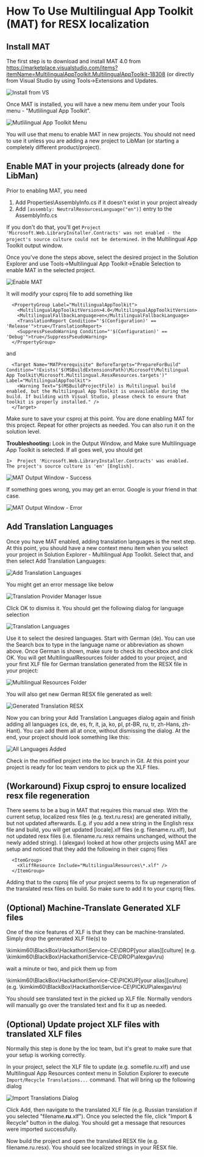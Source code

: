 # How To Use Multilingual App Toolkit (MAT) for RESX localization

## Install MAT

The first step is to download and install MAT 4.0 from https://marketplace.visualstudio.com/items?itemName=MultilingualAppToolkit.MultilingualAppToolkit-18308 (or directly from Visual Studio by using Tools->Extensions and Updates.

![Install from VS](./images/InstallMATFromVS.png)

Once MAT is installed, you will have a new menu item under your Tools menu - "Mutlilingual App Toolkit". 

![Mutlilingual App Toolkit Menu](./images/ToolsMATMenuItem.png)

You will use that menu to enable MAT in new projects. You should not need to use it unless you are adding a new project to LibMan (or starting a completely different product/project). 

## Enable MAT in your projects (already done for LibMan)

Prior to enabling MAT, you need 

1. Add Properties\AssemblyInfo.cs if it doesn't exist in your project already
2. Add ```[assembly: NeutralResourcesLanguage("en")]``` entry to the AssemblyInfo.cs

If you don't do that, you'll get ```Project 'Microsoft.Web.LibraryInstaller.Contracts' was not enabled - the project's source culture could not be determined.``` in the Multilingual App Toolkit output window.

Once you've done the steps above, select the desired project in the Solution Explorer and use Tools->Multilingual App Toolkit->Enable Selection to enable MAT in the selected project. 

![Enable MAT](./images/EnableMAT.png)

It will modify your csproj file to add something like
```
  <PropertyGroup Label="MultilingualAppToolkit">
    <MultilingualAppToolkitVersion>4.0</MultilingualAppToolkitVersion>
    <MultilingualFallbackLanguage>en</MultilingualFallbackLanguage>
    <TranslationReport Condition="'$(Configuration)' == 'Release'">true</TranslationReport>
    <SuppressPseudoWarning Condition="'$(Configuration)' == 'Debug'">true</SuppressPseudoWarning>
  </PropertyGroup>
```

and

```
  <Target Name="MATPrerequisite" BeforeTargets="PrepareForBuild" Condition="!Exists('$(MSBuildExtensionsPath)\Microsoft\Multilingual App Toolkit\Microsoft.Multilingual.ResxResources.targets')" Label="MultilingualAppToolkit">
    <Warning Text="$(MSBuildProjectFile) is Multilingual build enabled, but the Multilingual App Toolkit is unavailable during the build. If building with Visual Studio, please check to ensure that toolkit is properly installed." />
  </Target>
```

Make sure to save your csproj at this point. You are done enabling MAT for this project. Repeat for other projects as needed. You can also run it on the solution level.

**Troubleshooting:** Look in the Output Window, and Make sure Multilinguage App Toolkit is selected. If all goes well, you should get 

```
1>  Project 'Microsoft.Web.LibraryInstaller.Contracts' was enabled.  The project's source culture is 'en' [English]. 
```

![MAT Output Window - Success](./images/MATSuccess.png)

If something goes wrong, you may get an error. Google is your friend in that case.

![MAT Output Window - Error](./images/MATError.png)

## Add Translation Languages

Once you have MAT enabled, adding translation languages is the next step. At this point, you should have a new context menu item when you select your project in Solution Explorer - Multilingual App Toolkit. Select that, and then select Add Translation Languages:

![Add Translation Languages](./images/AddTranslationLanguages.png)

You might get an error message like below

![Translation Provider Manager Issue](./images/TranslationProviderManagerIssue.png)

Click OK to dismiss it. You should get the following dialog for language selection

![Translation Languages](./images/TranslationLanguagesDialog.png)

Use it to select the desired languages. Start with German (de). You can use the Search box to type in the language name or abbreviation as shown above. Once German is shown, make sure to check its checkbox and click OK. You will get MultilingualResources folder added to your project, and your first XLF file for German translation generated from the RESX file in your project:

![Multilingual Resources Folder](./images/MultilingualResourcesFolder.png)

You will also get new German RESX file generated as well:

![Generated Translation RESX](./images/GeneratedTranslationResx.png)

Now you can bring your Add Translation Languages dialog again and finish adding all languages (cs, de, es, fr, it, ja, ko, pl, pt-BR, ru, tr, zh-Hans, zh-Hant). You can add them all at once, without dismissing the dialog. At the end, your project should look something like this:

![All Languages Added](./images/AllLanguagesAdded.png)

Check in the modified project into the loc branch in Git. At this point your project is ready for loc team vendors to pick up the XLF files.

## (Workaround) Fixup csproj to ensure localized resx file regeneration

There seems to be a bug in MAT that requires this manual step. With the current setup, localized resx files (e.g. text.ru.resx) are generated initially, but not updated afterwards. E.g. if you add a new string in the English resx file and build, you will get updated [locale].xlf files (e.g. filename.ru.xlf), but not updated resx files (i.e. filename.ru.resx remains unchanged, without the newly added string). I (alexgav) looked at how other projects using MAT are setup and noticed that they add the following in their csproj files

```
  <ItemGroup>
    <XliffResource Include="MultilingualResources\*.xlf" />
  </ItemGroup>
```

Adding that to the csproj file of your project seems to fix up regeneration of the translated resx files on build. So make sure to add it to your csproj files.

## (Optional) Machine-Translate Generated XLF files

One of the nice features of XLF is that they can be machine-translated. Simply drop the generated XLF file(s) to 

\\kimkim60\BlackBox\Hackathon\Service-CE\DROP\[your alias]\[culture] (e.g. \\kimkim60\BlackBox\Hackathon\Service-CE\DROP\alexgav\ru)

wait a minute or two, and pick them up from 

\\kimkim60\BlackBox\Hackathon\Service-CE\PICKUP\[your alias]\[culture] (e.g. \\kimkim60\BlackBox\Hackathon\Service-CE\PICKUP\alexgav\ru)

You should see translated text in the picked up XLF file. Normally vendors will manually go over the translated text and fix it up as needed. 

## (Optional) Update project XLF files with translated XLF files

Normally this step is done by the loc team, but it's great to make sure that your setup is working correctly.

In your project, select the XLF file to update (e.g. somefile.ru.xlf) and use Multilingual App Resources context menu in Solution Explorer to execute ```Import/Recycle Translations...``` command. That will bring up the following dialog

![Import Translations Dialog](./images/ImportTranslationsDialog.png)

Click Add, then navigate to the translated XLF file (e.g. Russian translation if you selected "filename.**ru**.xlf"). Once you selected the file, click "Import & Recycle" button in the dialog. You should get a message that resources were imported successfully. 

Now build the project and open the translated RESX file (e.g. filename.ru.resx). You should see localized strings in your RESX file.
